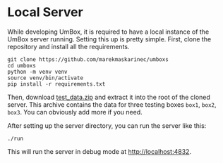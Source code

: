 # Local Server

While developing UmBox, it is required to have a local instance of the UmBox
server running. Setting this up is pretty simple. First, clone the repository
and install all the requirements.

```
git clone https://github.com/marekmaskarinec/umboxs
cd umboxs
python -m venv venv
source venv/bin/activate
pip install -r requirements.txt
```

Then, download [test_data.zip](https://mrms.cz/dl/umbox/text_data.zip) and
extract it into the root of the cloned server. This archive contains the data
for three testing boxes `box1`, `box2`, `box3`. You can obviously add more if
you need.

After setting up the server directory, you can run the server like this:

```
./run
```

This will run the server in debug mode at
[http://localhost:4832](http://localhost:4832).
